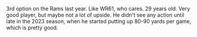 3rd option on the Rams last year. Like WR61, who cares. 29 years old. Very good player, but maybe not a lot of upside.
He didn't see any action until late in the 2023 season, when he started putting up 80-90 yards per game, which is pretty good.